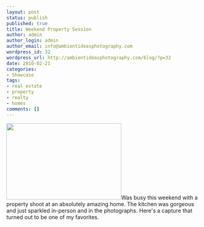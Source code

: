 ```yaml
---
layout: post
status: publish
published: true
title: Weekend Property Session
author: admin
author_login: admin
author_email: info@ambientideasphotography.com
wordpress_id: 32
wordpress_url: http://ambientideasphotography.com/blog/?p=32
date: 2010-02-21
categories:
- Showcase
tags:
- real estate
- property
- realty
- homes
comments: []
---
```

<img class="alignright size-medium wp-image-31" title="Amazing Home, Gorgeous Kitchen" src="http://ambientideasphotography.com/blog/wp-content/uploads/2010/02/Home_HDR_Sample-300x199.jpg" alt="" width="300" height="199" />Was busy this weekend with a property shoot at an absolutely amazing home. The kitchen was gorgeous and just sparkled in-person and in the photographs. Here's a capture that turned out to be one of my favorites.
